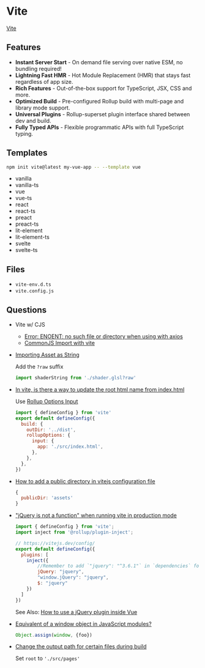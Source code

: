 # Vite

[Vite](https://vitejs.dev/)

## Features

* **Instant Server Start** - On demand file serving over native ESM, no bundling required!
* **Lightning Fast HMR** - Hot Module Replacement (HMR) that stays fast regardless of app size.
* **Rich Features** - Out-of-the-box support for TypeScript, JSX, CSS and more.
* **Optimized Build** - Pre-configured Rollup build with multi-page and library mode support.
* **Universal Plugins** - Rollup-superset plugin interface shared between dev and build.
* **Fully Typed APIs** - Flexible programmatic APIs with full TypeScript typing.

## Templates

```bash
npm init vite@latest my-vue-app -- --template vue
```

* vanilla
* vanilla-ts
* vue
* vue-ts
* react
* react-ts
* preact
* preact-ts
* lit-element
* lit-element-ts
* svelte
* svelte-ts

## Files

* `vite-env.d.ts`
* `vite.config.js`

## Questions

* Vite w/ CJS

  * [Error: ENOENT: no such file or directory when using with axios](https://github.com/vitejs/vite/issues/184)
  * [CommonJS Import with vite](https://github.com/vitejs/vite/issues/162)


* [Importing Asset as String](https://vitejs.dev/guide/assets.html#importing-asset-as-string)

  Add the `?raw` suffix

  ```js
  import shaderString from './shader.glsl?raw'
  ```

* [In vite, is there a way to update the root html name from index.html](https://stackoverflow.com/q/71295772/1366033)

  Use [Rollup Options Input](https://rollupjs.org/configuration-options/#input)

  ```js
  import { defineConfig } from 'vite'
  export default defineConfig({
    build: {
      outDir: '../dist',
      rollupOptions: {
        input: {
          app: './src/index.html',
        },
      },
    },
  })
  ```

* [How to add a public directory in vitejs configuration file](https://stackoverflow.com/q/68654761/1366033)

  ```js
  {
    publicDir: 'assets'
  }
  ```

* ["jQuery is not a function" when running vite in production mode](https://stackoverflow.com/q/73172426/1366033)

  ```js
  import { defineConfig } from 'vite';
  import inject from '@rollup/plugin-inject';

  // https://vitejs.dev/config/
  export default defineConfig({
    plugins: [
      inject({
          //Remember to add `"jquery": "^3.6.1"` in `dependencies` for `package.json`
          jQuery: "jquery",
          "window.jQuery": "jquery",
          $: "jquery"
      })
    ]
  })
  ```

  See Also: [How to use a jQuery plugin inside Vue](https://stackoverflow.com/q/37928998/1366033)

* [Equivalent of a window object in JavaScript modules?](https://stackoverflow.com/q/73738804/1366033)

  ```js
  Object.assign(window, {foo})
  ```

* [Change the output path for certain files during build](https://stackoverflow.com/q/71388154/1366033)

  Set `root` to `'./src/pages'`

